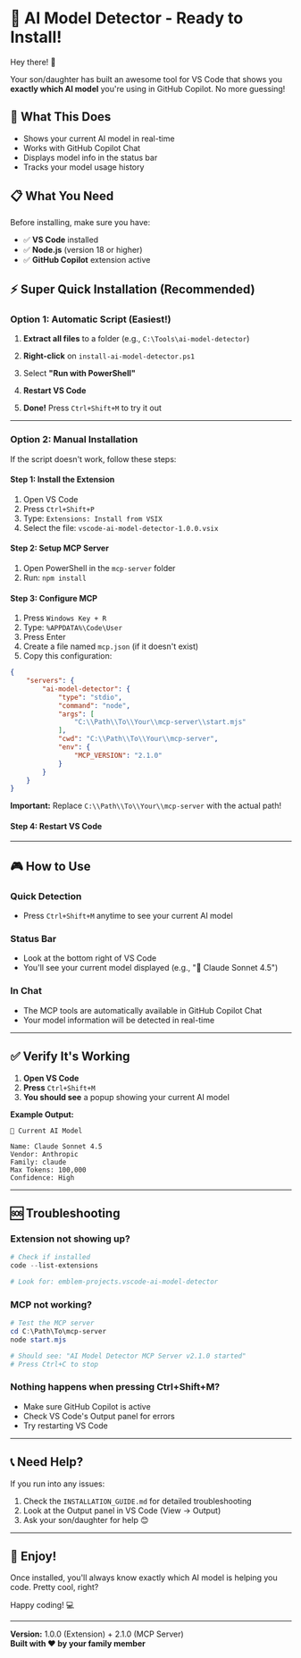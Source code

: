# 🎁 AI Model Detector - Ready to Install!

Hey there! 👋

Your son/daughter has built an awesome tool for VS Code that shows you **exactly which AI model** you're using in GitHub Copilot. No more guessing!

## 🚀 What This Does

- Shows your current AI model in real-time
- Works with GitHub Copilot Chat
- Displays model info in the status bar
- Tracks your model usage history

## 📋 What You Need

Before installing, make sure you have:

- ✅ **VS Code** installed
- ✅ **Node.js** (version 18 or higher)
- ✅ **GitHub Copilot** extension active

## ⚡ Super Quick Installation (Recommended)

### **Option 1: Automatic Script (Easiest!)**

1. **Extract all files** to a folder (e.g., `C:\Tools\ai-model-detector`)

2. **Right-click** on `install-ai-model-detector.ps1`

3. Select **"Run with PowerShell"**

4. **Restart VS Code**

5. **Done!** Press `Ctrl+Shift+M` to try it out

---

### **Option 2: Manual Installation**

If the script doesn't work, follow these steps:

#### **Step 1: Install the Extension**

1. Open VS Code
2. Press `Ctrl+Shift+P`
3. Type: `Extensions: Install from VSIX`
4. Select the file: `vscode-ai-model-detector-1.0.0.vsix`

#### **Step 2: Setup MCP Server**

1. Open PowerShell in the `mcp-server` folder
2. Run: `npm install`

#### **Step 3: Configure MCP**

1. Press `Windows Key + R`
2. Type: `%APPDATA%\Code\User`
3. Press Enter
4. Create a file named `mcp.json` (if it doesn't exist)
5. Copy this configuration:

```json
{
    "servers": {
        "ai-model-detector": {
            "type": "stdio",
            "command": "node",
            "args": [
                "C:\\Path\\To\\Your\\mcp-server\\start.mjs"
            ],
            "cwd": "C:\\Path\\To\\Your\\mcp-server",
            "env": {
                "MCP_VERSION": "2.1.0"
            }
        }
    }
}
```

**Important:** Replace `C:\\Path\\To\\Your\\mcp-server` with the actual path!

#### **Step 4: Restart VS Code**

---

## 🎮 How to Use

### **Quick Detection**
- Press `Ctrl+Shift+M` anytime to see your current AI model

### **Status Bar**
- Look at the bottom right of VS Code
- You'll see your current model displayed (e.g., "🤖 Claude Sonnet 4.5")

### **In Chat**
- The MCP tools are automatically available in GitHub Copilot Chat
- Your model information will be detected in real-time

---

## ✅ Verify It's Working

1. **Open VS Code**
2. **Press** `Ctrl+Shift+M`
3. **You should see** a popup showing your current AI model

**Example Output:**
```
🎯 Current AI Model

Name: Claude Sonnet 4.5
Vendor: Anthropic
Family: claude
Max Tokens: 100,000
Confidence: High
```

---

## 🆘 Troubleshooting

### **Extension not showing up?**
```powershell
# Check if installed
code --list-extensions

# Look for: emblem-projects.vscode-ai-model-detector
```

### **MCP not working?**
```powershell
# Test the MCP server
cd C:\Path\To\mcp-server
node start.mjs

# Should see: "AI Model Detector MCP Server v2.1.0 started"
# Press Ctrl+C to stop
```

### **Nothing happens when pressing Ctrl+Shift+M?**
- Make sure GitHub Copilot is active
- Check VS Code's Output panel for errors
- Try restarting VS Code

---

## 📞 Need Help?

If you run into any issues:

1. Check the `INSTALLATION_GUIDE.md` for detailed troubleshooting
2. Look at the Output panel in VS Code (View → Output)
3. Ask your son/daughter for help 😊

---

## 🎉 Enjoy!

Once installed, you'll always know exactly which AI model is helping you code. Pretty cool, right?

Happy coding! 💻

---

**Version:** 1.0.0 (Extension) + 2.1.0 (MCP Server)  
**Built with ❤️ by your family member**
